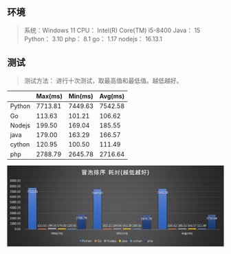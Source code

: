 ## 环境
> 系统：Windows 11
> CPU： Intel(R) Core(TM) i5-8400
> Java： 15
> Python： 3.10
> php： 8.1
> go： 1.17
> nodejs： 16.13.1

## 测试
> 测试方法： 进行十次测试，取最高值和最低值。越低越好。

|        | Max(ms) | Min(ms) | Avg(ms) |
| ------ | ------- | ------- | ------- |
| Python | 7713.81 | 7449.63 | 7542.58 |
| Go     | 113.63  | 101.21  | 106.62  |
| Nodejs | 199.50  | 169.04  | 185.55  |
| java   | 179.00  | 163.29  | 166.57  |
| cython | 120.95  | 100.50  | 111.49  |
| php    | 2788.79 | 2645.78 | 2716.64 |

![sort](https://github.com/bymoye/Benchmarks/blob/master/sort/sort.png)